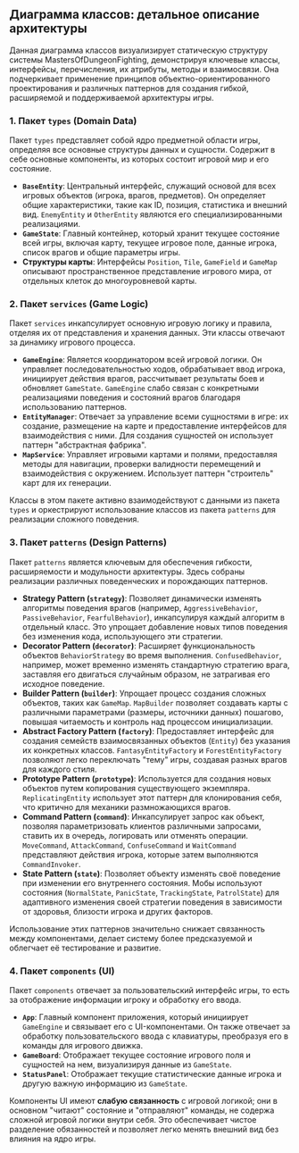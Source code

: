 ## Диаграмма классов: детальное описание архитектуры

Данная диаграмма классов визуализирует статическую структуру системы MastersOfDungeonFighting, демонстрируя ключевые классы, интерфейсы, перечисления, их атрибуты, методы и взаимосвязи. Она подчеркивает применение принципов объектно-ориентированного проектирования и различных паттернов для создания гибкой, расширяемой и поддерживаемой архитектуры игры.

### 1. Пакет `types` (Domain Data)

Пакет `types` представляет собой ядро предметной области игры, определяя все основные структуры данных и сущности. Содержит в себе основные компоненты, из которых состоит игровой мир и его состояние.

* **`BaseEntity`**: Центральный интерфейс, служащий основой для всех игровых объектов (игрока, врагов, предметов). Он определяет общие характеристики, такие как ID, позиция, статистика и внешний вид. `EnemyEntity` и `OtherEntity` являются его специализированными реализациями.
* **`GameState`**: Главный контейнер, который хранит текущее состояние всей игры, включая карту, текущее игровое поле, данные игрока, список врагов и общие параметры игры.
* **Структуры карты**: Интерфейсы `Position`, `Tile`, `GameField` и `GameMap` описывают пространственное представление игрового мира, от отдельных клеток до многоуровневой карты.

### 2. Пакет `services` (Game Logic)

Пакет `services` инкапсулирует основную игровую логику и правила, отделяя их от представления и хранения данных. Эти классы отвечают за динамику игрового процесса.

* **`GameEngine`**: Является координатором всей игровой логики. Он управляет последовательностью ходов, обрабатывает ввод игрока, инициирует действия врагов, рассчитывает результаты боев и обновляет `GameState`. `GameEngine` слабо связан с конкретными реализациями поведения и состояний врагов благодаря использованию паттернов.
* **`EntityManager`**: Отвечает за управление всеми сущностями в игре: их создание, размещение на карте и предоставление интерфейсов для взаимодействия с ними. Для создания сущностей он использует паттерн "абстрактная фабрика".
* **`MapService`**: Управляет игровыми картами и полями, предоставляя методы для навигации, проверки валидности перемещений и взаимодействия с окружением. Использует паттерн "строитель" карт для их генерации.

Классы в этом пакете активно взаимодействуют с данными из пакета `types` и оркестрируют использование классов из пакета `patterns` для реализации сложного поведения.

### 3. Пакет `patterns` (Design Patterns)

Пакет `patterns` является ключевым для обеспечения гибкости, расширяемости и модульности архитектуры. Здесь собраны реализации различных поведенческих и порождающих паттернов.

* **Strategy Pattern (`strategy`)**: Позволяет динамически изменять алгоритмы поведения врагов (например, `AggressiveBehavior`, `PassiveBehavior`, `FearfulBehavior`), инкапсулируя каждый алгоритм в отдельный класс. Это упрощает добавление новых типов поведения без изменения кода, использующего эти стратегии.
* **Decorator Pattern (`decorator`)**: Расширяет функциональность объектов `BehaviorStrategy` во время выполнения. `ConfusedBehavior`, например, может временно изменять стандартную стратегию врага, заставляя его двигаться случайным образом, не затрагивая его исходное поведение.
* **Builder Pattern (`builder`)**: Упрощает процесс создания сложных объектов, таких как `GameMap`. `MapBuilder` позволяет создавать карты с различными параметрами (размеры, источники данных) пошагово, повышая читаемость и контроль над процессом инициализации.
* **Abstract Factory Pattern (`factory`)**: Предоставляет интерфейс для создания семейств взаимосвязанных объектов (`Entity`) без указания их конкретных классов. `FantasyEntityFactory` и `ForestEntityFactory` позволяют легко переключать "тему" игры, создавая разных врагов для каждого стиля.
* **Prototype Pattern (`prototype`)**: Используется для создания новых объектов путем копирования существующего экземпляра. `ReplicatingEntity` использует этот паттерн для клонирования себя, что критично для механики размножающихся врагов.
* **Command Pattern (`command`)**: Инкапсулирует запрос как объект, позволяя параметризовать клиентов различными запросами, ставить их в очередь, логировать или отменять операции. `MoveCommand`, `AttackCommand`, `ConfuseCommand` и `WaitCommand` представляют действия игрока, которые затем выполняются `CommandInvoker`.
* **State Pattern (`state`)**: Позволяет объекту изменять своё поведение при изменении его внутреннего состояния. Мобы используют состояния (`NormalState`, `PanicState`, `TrackingState`, `PatrolState`) для адаптивного изменения своей стратегии поведения в зависимости от здоровья, близости игрока и других факторов.

Использование этих паттернов значительно снижает связанность между компонентами, делает систему более предсказуемой и облегчает её тестирование и развитие.

### 4. Пакет `components` (UI)

Пакет `components` отвечает за пользовательский интерфейс игры, то есть за отображение информации игроку и обработку его ввода.

* **`App`**: Главный компонент приложения, который инициирует `GameEngine` и связывает его с UI-компонентами. Он также отвечает за обработку пользовательского ввода с клавиатуры, преобразуя его в команды для игрового движка.
* **`GameBoard`**: Отображает текущее состояние игрового поля и сущностей на нем, визуализируя данные из `GameState`.
* **`StatusPanel`**: Отображает текущие статистические данные игрока и другую важную информацию из `GameState`.

Компоненты UI имеют **слабую связанность** с игровой логикой; они в основном "читают" состояние и "отправляют" команды, не содержа сложной игровой логики внутри себя. Это обеспечивает чистое разделение обязанностей и позволяет легко менять внешний вид без влияния на ядро игры.